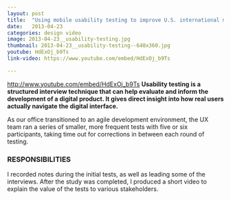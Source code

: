 ```yaml
---
layout: post
title:  "Using mobile usability testing to improve U.S. international media"
date:   2013-04-23
categories: design video
image: 2013-04-23__usability-testing.jpg
thumbnail: 2013-04-23__usability-testing--640x360.jpg
youtube: HdExOj_b9Ts
link-video: https://www.youtube.com/embed/HdExOj_b9Ts

---
```

http://www.youtube.com/embed/HdExOj_b9Ts
**Usability testing is a structured interview technique that can help evaluate and inform the development of a digital product. It gives direct insight into how real users actually navigate the digital interface.**

As our office transitioned to an agile development environment, the UX team ran a series of smaller, more frequent tests with five or six participants, taking time out for corrections in between each round of testing.

### RESPONSIBILITIES

I recorded notes during the initial tests, as well as leading some of the interviews. After the study was completed, I produced a short video to explain the value of the tests to various stakeholders.
